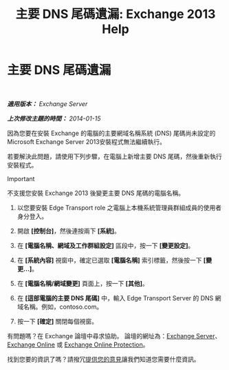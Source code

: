 ﻿---
title: '主要 DNS 尾碼遺漏: Exchange 2013 Help'
TOCTitle: 主要 DNS 尾碼遺漏
ms:assetid: 310765bf-a650-4a3d-a5e4-6173b559d4f6
ms:mtpsurl: https://technet.microsoft.com/zh-tw/library/ms.exch.setupreadiness.fqdnmissing(v=EXCHG.150)
ms:contentKeyID: 61204225
ms.date: 05/21/2018
mtps_version: v=EXCHG.150
ms.translationtype: MT
---

# 主要 DNS 尾碼遺漏

 

_<strong>適用版本：</strong> Exchange Server_

_<strong>上次修改主題的時間：</strong> 2014-01-15_

因為您要在安裝 Exchange 的電腦的主要網域名稱系統 (DNS) 尾碼尚未設定的 Microsoft Exchange Server 2013安裝程式無法繼續執行。

若要解決此問題，請使用下列步驟，在電腦上新增主要 DNS 尾碼，然後重新執行安裝程式。


> [!IMPORTANT]  
> 不支援您安裝 Exchange 2013 後變更主要 DNS 尾碼的電腦名稱。




1.  以您要安裝 Edge Transport role 之電腦上本機系統管理員群組成員的使用者身分登入。

2.  開啟 <strong>\[控制台\]</strong>，然後連按兩下 <strong>\[系統\]</strong>。

3.  在 <strong>\[電腦名稱、網域及工作群組設定\]</strong> 區段中，按一下 <strong>\[變更設定\]</strong>。

4.  在 <strong>\[系統內容\]</strong> 視窗中，確定已選取 <strong>\[電腦名稱\]</strong> 索引標籤，然後按一下 <strong>\[變更...\]</strong>。

5.  在 <strong>\[電腦名稱/網域變更\]</strong> 頁面上，按一下 <strong>\[其他\]</strong>。

6.  在 <strong>\[這部電腦的主要 DNS 尾碼\]</strong> 中，輸入 Edge Transport Server 的 DNS 網域名稱。例如，contoso.com。

7.  按一下 <strong>\[確定\]</strong> 關閉每個視窗。

有問題嗎？在 Exchange 論壇中尋求協助。 論壇的網址為：[Exchange Server](https://go.microsoft.com/fwlink/p/?linkid=60612)、 [Exchange Online](https://go.microsoft.com/fwlink/p/?linkid=267542) 或 [Exchange Online Protection](https://go.microsoft.com/fwlink/p/?linkid=285351)。

找到您要的資訊了嗎？請撥冗[提供您的意見](mailto:exsetuphelpfeedback@microsoft.com?subject=exchange%202013%20setup%20help%20feedbac)讓我們知道您需要什麼資訊。

